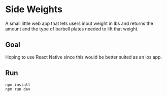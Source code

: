 # Side Weights
A small little web app that lets users input weight in lbs and returns the amount and the type of barbell plates needed to lift that weight.

## Goal
Hoping to use React Native since this would be better suited as an ios app.


## Run
```
npm install
npm run dev
```

